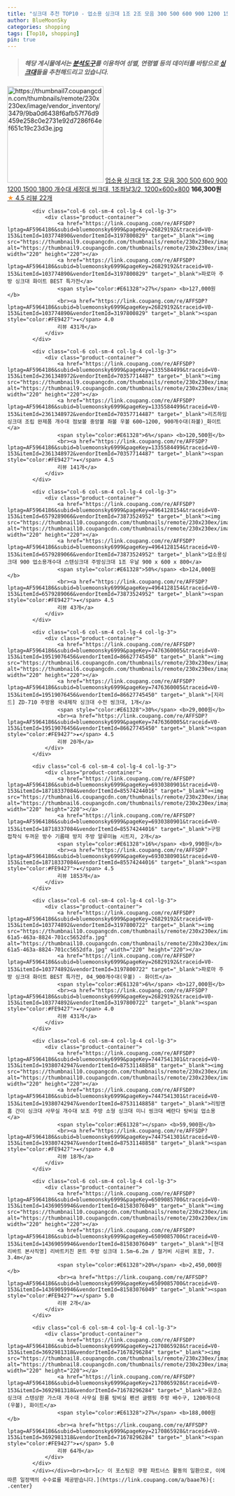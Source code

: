 ```yaml
---
title: "싱크대 추천 TOP10 - 업소용 싱크대 1조 2조 모음 300 500 600 900 1200 1500 1800 개수대 세정대 씽크대, 1조좌날3/2,"
author: BlueMoonSky
categories: shopping
tags: [Top10, shopping]
pin: true
---
```


> ##### 해당 게시물에서는 [**분석도구**](https://itemscout.io/)를 이용하여 **성별**, **연령별** 등의 데이터를 바탕으로 [**싱크대**](https://link.coupang.com/a/baae76)들을 추천해드리고 있습니다.
<div class="container"><div class="row">
            <div class="col-6 col-sm-4 col-lg-4 col-lg-3">
                <div class="product-container">
                    <a href="https://link.coupang.com/re/AFFSDP?lptag=AF5964186&subid=bluemoonsky6999&pageKey=6163454415&traceid=V0-153&itemId=11977580536&vendorItemId=79250082559" target="_blank"><img src="https://thumbnail7.coupangcdn.com/thumbnails/remote/230x230ex/image/vendor_inventory/3479/9ba0d6438f6afb57f76d9459e258c0e2731e92d7286f64ef651c19c23d3e.jpg" alt="https://thumbnail7.coupangcdn.com/thumbnails/remote/230x230ex/image/vendor_inventory/3479/9ba0d6438f6afb57f76d9459e258c0e2731e92d7286f64ef651c19c23d3e.jpg" width="220" height="220"></a>
                    <a href="https://link.coupang.com/re/AFFSDP?lptag=AF5964186&subid=bluemoonsky6999&pageKey=6163454415&traceid=V0-153&itemId=11977580536&vendorItemId=79250082559" target="_blank">업소용 싱크대 1조 2조 모음 300 500 600 900 1200 1500 1800 개수대 세정대 씽크대, 1조좌날3/2, 1200×600×800</a>
                    <span style="color:#E61328"></span> <b>166,300원</b>
                    <br><a href="https://link.coupang.com/re/AFFSDP?lptag=AF5964186&subid=bluemoonsky6999&pageKey=6163454415&traceid=V0-153&itemId=11977580536&vendorItemId=79250082559" target="_blank"><span style="color:#FE9427">★</span> 4.5
                    리뷰 22개</a>
                </div>
            </div>
            
            <div class="col-6 col-sm-4 col-lg-4 col-lg-3">
                <div class="product-container">
                    <a href="https://link.coupang.com/re/AFFSDP?lptag=AF5964186&subid=bluemoonsky6999&pageKey=26829192&traceid=V0-153&itemId=103774890&vendorItemId=3197800829" target="_blank"><img src="https://thumbnail9.coupangcdn.com/thumbnails/remote/230x230ex/image/vendor_inventory/7f46/9e22464e1edda89eda63da82ca65fb5b5f6f0786f1ad46a798dbb8343dbc.jpg" alt="https://thumbnail9.coupangcdn.com/thumbnails/remote/230x230ex/image/vendor_inventory/7f46/9e22464e1edda89eda63da82ca65fb5b5f6f0786f1ad46a798dbb8343dbc.jpg" width="220" height="220"></a>
                    <a href="https://link.coupang.com/re/AFFSDP?lptag=AF5964186&subid=bluemoonsky6999&pageKey=26829192&traceid=V0-153&itemId=103774890&vendorItemId=3197800829" target="_blank">파로마 주방 싱크대 화이트 BEST 특가전</a>
                    <span style="color:#E61328">27%</span> <b>127,000원</b>
                    <br><a href="https://link.coupang.com/re/AFFSDP?lptag=AF5964186&subid=bluemoonsky6999&pageKey=26829192&traceid=V0-153&itemId=103774890&vendorItemId=3197800829" target="_blank"><span style="color:#FE9427">★</span> 4.0
                    리뷰 431개</a>
                </div>
            </div>
            
            <div class="col-6 col-sm-4 col-lg-4 col-lg-3">
                <div class="product-container">
                    <a href="https://link.coupang.com/re/AFFSDP?lptag=AF5964186&subid=bluemoonsky6999&pageKey=1335584499&traceid=V0-153&itemId=2361348972&vendorItemId=70357714487" target="_blank"><img src="https://thumbnail9.coupangcdn.com/thumbnails/remote/230x230ex/image/vendor_inventory/4cdd/517f82cd4d9b44fd089cf8ccde5d2f7fdc15b6b0aaabccd3fe2f03689c9d.jpg" alt="https://thumbnail9.coupangcdn.com/thumbnails/remote/230x230ex/image/vendor_inventory/4cdd/517f82cd4d9b44fd089cf8ccde5d2f7fdc15b6b0aaabccd3fe2f03689c9d.jpg" width="220" height="220"></a>
                    <a href="https://link.coupang.com/re/AFFSDP?lptag=AF5964186&subid=bluemoonsky6999&pageKey=1335584499&traceid=V0-153&itemId=2361348972&vendorItemId=70357714487" target="_blank">리즈하임 싱크대 조립 완제품 개수대 점보볼 중앙볼 좌볼 우볼 600~1200, 900개수대(좌볼)_화이트</a>
                    <span style="color:#E61328">6%</span> <b>120,500원</b>
                    <br><a href="https://link.coupang.com/re/AFFSDP?lptag=AF5964186&subid=bluemoonsky6999&pageKey=1335584499&traceid=V0-153&itemId=2361348972&vendorItemId=70357714487" target="_blank"><span style="color:#FE9427">★</span> 4.5
                    리뷰 141개</a>
                </div>
            </div>
            
            <div class="col-6 col-sm-4 col-lg-4 col-lg-3">
                <div class="product-container">
                    <a href="https://link.coupang.com/re/AFFSDP?lptag=AF5964186&subid=bluemoonsky6999&pageKey=4964128154&traceid=V0-153&itemId=6579289066&vendorItemId=73873524952" target="_blank"><img src="https://thumbnail10.coupangcdn.com/thumbnails/remote/230x230ex/image/vendor_inventory/bf44/4ade421e178c2544f8327a48484f834c88f32b4034f492fb50e8aa560599.jpg" alt="https://thumbnail10.coupangcdn.com/thumbnails/remote/230x230ex/image/vendor_inventory/bf44/4ade421e178c2544f8327a48484f834c88f32b4034f492fb50e8aa560599.jpg" width="220" height="220"></a>
                    <a href="https://link.coupang.com/re/AFFSDP?lptag=AF5964186&subid=bluemoonsky6999&pageKey=4964128154&traceid=V0-153&itemId=6579289066&vendorItemId=73873524952" target="_blank">업소용싱크대 900 업소용개수대 스텐싱크대 주방싱크대 1조 우날 900 x 600 x 800</a>
                    <span style="color:#E61328">50%</span> <b>124,000원</b>
                    <br><a href="https://link.coupang.com/re/AFFSDP?lptag=AF5964186&subid=bluemoonsky6999&pageKey=4964128154&traceid=V0-153&itemId=6579289066&vendorItemId=73873524952" target="_blank"><span style="color:#FE9427">★</span> 4.5
                    리뷰 43개</a>
                </div>
            </div>
            
            <div class="col-6 col-sm-4 col-lg-4 col-lg-3">
                <div class="product-container">
                    <a href="https://link.coupang.com/re/AFFSDP?lptag=AF5964186&subid=bluemoonsky6999&pageKey=7476360005&traceid=V0-153&itemId=19519076456&vendorItemId=86627745450" target="_blank"><img src="https://thumbnail6.coupangcdn.com/thumbnails/remote/230x230ex/image/vendor_inventory/89c2/54965639199602094e100f8c3d917dfbfea9430f1e3de953ff8f0072fb06.jpg" alt="https://thumbnail6.coupangcdn.com/thumbnails/remote/230x230ex/image/vendor_inventory/89c2/54965639199602094e100f8c3d917dfbfea9430f1e3de953ff8f0072fb06.jpg" width="220" height="220"></a>
                    <a href="https://link.coupang.com/re/AFFSDP?lptag=AF5964186&subid=bluemoonsky6999&pageKey=7476360005&traceid=V0-153&itemId=19519076456&vendorItemId=86627745450" target="_blank">[지리드] ZD-710 주방용 국내제작 싱크대 수전 씽크대, 1개</a>
                    <span style="color:#E61328">30%</span> <b>29,000원</b>
                    <br><a href="https://link.coupang.com/re/AFFSDP?lptag=AF5964186&subid=bluemoonsky6999&pageKey=7476360005&traceid=V0-153&itemId=19519076456&vendorItemId=86627745450" target="_blank"><span style="color:#FE9427">★</span> 4.5
                    리뷰 20개</a>
                </div>
            </div>
            
            <div class="col-6 col-sm-4 col-lg-4 col-lg-3">
                <div class="product-container">
                    <a href="https://link.coupang.com/re/AFFSDP?lptag=AF5964186&subid=bluemoonsky6999&pageKey=6930380901&traceid=V0-153&itemId=18718337084&vendorItemId=85574244016" target="_blank"><img src="https://thumbnail6.coupangcdn.com/thumbnails/remote/230x230ex/image/rs_quotation_api/0epals1y/fcc3a7c62c25438bb3ce9c82ce81f8b7.jpg" alt="https://thumbnail6.coupangcdn.com/thumbnails/remote/230x230ex/image/rs_quotation_api/0epals1y/fcc3a7c62c25438bb3ce9c82ce81f8b7.jpg" width="220" height="220"></a>
                    <a href="https://link.coupang.com/re/AFFSDP?lptag=AF5964186&subid=bluemoonsky6999&pageKey=6930380901&traceid=V0-153&itemId=18718337084&vendorItemId=85574244016" target="_blank">구띵 접착식 두꺼운 방수 기름때 방지 주방 알루미늄 시트지, 2개</a>
                    <span style="color:#E61328">16%</span> <b>9,990원</b>
                    <br><a href="https://link.coupang.com/re/AFFSDP?lptag=AF5964186&subid=bluemoonsky6999&pageKey=6930380901&traceid=V0-153&itemId=18718337084&vendorItemId=85574244016" target="_blank"><span style="color:#FE9427">★</span> 4.5
                    리뷰 1853개</a>
                </div>
            </div>
            
            <div class="col-6 col-sm-4 col-lg-4 col-lg-3">
                <div class="product-container">
                    <a href="https://link.coupang.com/re/AFFSDP?lptag=AF5964186&subid=bluemoonsky6999&pageKey=26829192&traceid=V0-153&itemId=103774892&vendorItemId=3197800722" target="_blank"><img src="https://thumbnail10.coupangcdn.com/thumbnails/remote/230x230ex/image/vendor_inventory/images/2017/07/13/14/8/713bdd95-61a5-463a-8824-701cc5652dfa.jpg" alt="https://thumbnail10.coupangcdn.com/thumbnails/remote/230x230ex/image/vendor_inventory/images/2017/07/13/14/8/713bdd95-61a5-463a-8824-701cc5652dfa.jpg" width="220" height="220"></a>
                    <a href="https://link.coupang.com/re/AFFSDP?lptag=AF5964186&subid=bluemoonsky6999&pageKey=26829192&traceid=V0-153&itemId=103774892&vendorItemId=3197800722" target="_blank">파로마 주방 싱크대 화이트 BEST 특가전, 04_900개수대(우볼) - 화이트</a>
                    <span style="color:#E61328">6%</span> <b>127,000원</b>
                    <br><a href="https://link.coupang.com/re/AFFSDP?lptag=AF5964186&subid=bluemoonsky6999&pageKey=26829192&traceid=V0-153&itemId=103774892&vendorItemId=3197800722" target="_blank"><span style="color:#FE9427">★</span> 4.0
                    리뷰 431개</a>
                </div>
            </div>
            
            <div class="col-6 col-sm-4 col-lg-4 col-lg-3">
                <div class="product-container">
                    <a href="https://link.coupang.com/re/AFFSDP?lptag=AF5964186&subid=bluemoonsky6999&pageKey=7447541301&traceid=V0-153&itemId=19380742947&vendorItemId=87531148858" target="_blank"><img src="https://thumbnail10.coupangcdn.com/thumbnails/remote/230x230ex/image/vendor_inventory/1971/0ae3782c9dbb65675b48837611cd0119cec64caf36dadf6fb714643be931.jpg" alt="https://thumbnail10.coupangcdn.com/thumbnails/remote/230x230ex/image/vendor_inventory/1971/0ae3782c9dbb65675b48837611cd0119cec64caf36dadf6fb714643be931.jpg" width="220" height="220"></a>
                    <a href="https://link.coupang.com/re/AFFSDP?lptag=AF5964186&subid=bluemoonsky6999&pageKey=7447541301&traceid=V0-153&itemId=19380742947&vendorItemId=87531148858" target="_blank">리빙앤홈 간이 싱크대 사무실 개수대 보조 주방 소형 싱크대 미니 씽크대 베란다 탕비실 업소용</a>
                    <span style="color:#E61328"></span> <b>59,900원</b>
                    <br><a href="https://link.coupang.com/re/AFFSDP?lptag=AF5964186&subid=bluemoonsky6999&pageKey=7447541301&traceid=V0-153&itemId=19380742947&vendorItemId=87531148858" target="_blank"><span style="color:#FE9427">★</span> 4.0
                    리뷰 18개</a>
                </div>
            </div>
            
            <div class="col-6 col-sm-4 col-lg-4 col-lg-3">
                <div class="product-container">
                    <a href="https://link.coupang.com/re/AFFSDP?lptag=AF5964186&subid=bluemoonsky6999&pageKey=6509085700&traceid=V0-153&itemId=14369059946&vendorItemId=81583076049" target="_blank"><img src="https://thumbnail10.coupangcdn.com/thumbnails/remote/230x230ex/image/vendor_inventory/94f0/e35d3cf231af27d4e1babc55527c5ddc92edffca11fbf23cb71a1e01110b.jpg" alt="https://thumbnail10.coupangcdn.com/thumbnails/remote/230x230ex/image/vendor_inventory/94f0/e35d3cf231af27d4e1babc55527c5ddc92edffca11fbf23cb71a1e01110b.jpg" width="220" height="220"></a>
                    <a href="https://link.coupang.com/re/AFFSDP?lptag=AF5964186&subid=bluemoonsky6999&pageKey=6509085700&traceid=V0-153&itemId=14369059946&vendorItemId=81583076049" target="_blank">[현대리바트 본사직영] 리바트키친 몬트 주방 싱크대 1.5m~6.2m / 철거비 시공비 포함, 7. 3.4m</a>
                    <span style="color:#E61328">20%</span> <b>2,450,000원</b>
                    <br><a href="https://link.coupang.com/re/AFFSDP?lptag=AF5964186&subid=bluemoonsky6999&pageKey=6509085700&traceid=V0-153&itemId=14369059946&vendorItemId=81583076049" target="_blank"><span style="color:#FE9427">★</span> 5.0
                    리뷰 2개</a>
                </div>
            </div>
            
            <div class="col-6 col-sm-4 col-lg-4 col-lg-3">
                <div class="product-container">
                    <a href="https://link.coupang.com/re/AFFSDP?lptag=AF5964186&subid=bluemoonsky6999&pageKey=2170865928&traceid=V0-153&itemId=3692981318&vendorItemId=71678296284" target="_blank"><img src="https://thumbnail8.coupangcdn.com/thumbnails/remote/230x230ex/image/vendor_inventory/f7a3/42e43b82fc4c55d4b11e789411190bc8eacbd342c4e663a61d80bad8f60a.jpg" alt="https://thumbnail8.coupangcdn.com/thumbnails/remote/230x230ex/image/vendor_inventory/f7a3/42e43b82fc4c55d4b11e789411190bc8eacbd342c4e663a61d80bad8f60a.jpg" width="220" height="220"></a>
                    <a href="https://link.coupang.com/re/AFFSDP?lptag=AF5964186&subid=bluemoonsky6999&pageKey=2170865928&traceid=V0-153&itemId=3692981318&vendorItemId=71678296284" target="_blank">유코스 싱크대 스텐상판 가스대 개수대 사무실 원룸 탕비실 펜션 글램핑 주방 배수구, 1200개수대(우볼), 화이트</a>
                    <span style="color:#E61328">27%</span> <b>188,000원</b>
                    <br><a href="https://link.coupang.com/re/AFFSDP?lptag=AF5964186&subid=bluemoonsky6999&pageKey=2170865928&traceid=V0-153&itemId=3692981318&vendorItemId=71678296284" target="_blank"><span style="color:#FE9427">★</span> 5.0
                    리뷰 64개</a>
                </div>
            </div>
            </div></div><br><br>[👉 이 포스팅은 쿠팡 파트너스 활동의 일환으로, 이에 따른 일정액의 수수료를 제공받습니다.](https://link.coupang.com/a/baae76){: .center}